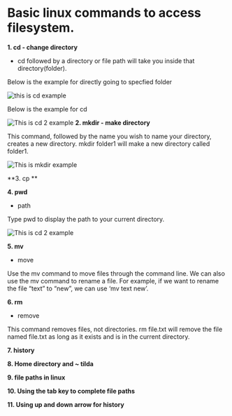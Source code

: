 # Basic linux commands to access filesystem.

 **1. cd - change directory**

* cd followed by a directory or file path will take you inside that directory(folder).

Below is the example for directly going to specfied folder

![this is cd example](https://github.com/ds997/miniproject1-601-ds/blob/master/resources/cd.png)

Below is the example for cd 
 
 ![This is cd 2 example](https://github.com/ds997/miniproject1-601-ds/blob/master/resources/pwd.png)
  **2. mkdir - make directory**

This command, followed by the name you wish to name your directory, creates a new directory. mkdir folder1 will make a new directory called folder1.
 
 ![This is mkdir example](https://github.com/ds997/miniproject1-601-ds/blob/master/resources/mkdir.png)
 
 **3. cp **
 
 **4. pwd**
 
 - path

Type pwd to display the path to your current directory.

![This is cd 2 example](https://github.com/ds997/miniproject1-601-ds/blob/master/resources/pwd.png)
 
 **5. mv**
 
 - move

Use the mv command to move files through the command line. We can also use the mv command to rename a file. For example, if we want to rename the file “text” to “new”, we can use ‘mv text new’.
 
 **6. rm**
 - remove

This command removes files, not directories. rm file.txt will remove the file named file.txt as long as it exists and is in the current directory.
 
 **7. history**
 
 **8. Home directory and ~ tilda**
 
 **9. file paths in linux**
 
 **10. Using the tab key to complete file paths**
 
 **11. Using up and down arrow for history**

